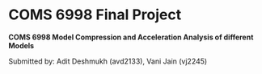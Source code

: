 # COMS 6998 Final Project
**COMS 6998 Model Compression and Acceleration Analysis of different Models**

Submitted by: Adit Deshmukh (avd2133), Vani Jain (vj2245)
